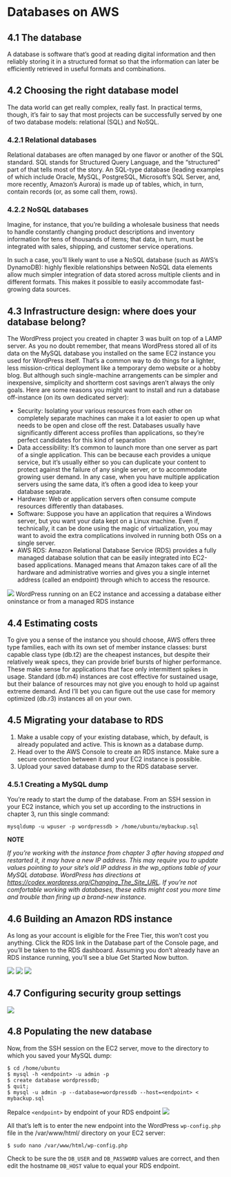 # Databases on AWS
## 4.1 The database
A database is software that’s
good at reading digital information and then reliably storing it in a
structured format so that the information can later be efficiently
retrieved in useful formats and combinations.

## 4.2 Choosing the right database model
The data world can get really complex, really fast. In practical terms,
though, it’s fair to say that most projects can be successfully served by
one of two database models: relational (SQL) and NoSQL.
### 4.2.1 Relational databases
Relational databases are often managed by one flavor or another of
the SQL standard. SQL stands for Structured Query Language, and the
“structured” part of that tells most of the story. An SQL-type database
(leading examples of which include Oracle, MySQL, PostgreSQL, Microsoft’s SQL Server, and, more recently, Amazon’s Aurora) is made up
of tables, which, in turn, contain records (or, as some call them, rows).

### 4.2.2 NoSQL databases
Imagine, for instance, that you’re building a wholesale
business that needs to handle constantly changing product descriptions
and inventory information for tens of thousands of items; that data, in
turn, must be integrated with sales, shipping, and customer service
operations.

In such a case, you’ll likely want to use a NoSQL database (such as
AWS’s DynamoDB): highly flexible relationships between NoSQL data
elements allow much simpler integration of data stored across multiple
clients and in different formats. This makes it possible to easily accommodate fast-growing data sources.

## 4.3 Infrastructure design: where does your database belong?
The WordPress project you created in chapter 3 was built on top of a
LAMP server. As you no doubt remember, that means WordPress stored
all of its data on the MySQL database you installed on the same EC2
instance you used for WordPress itself. That’s a common way to do
things for a lighter, less mission-critical deployment like a temporary
demo website or a hobby blog. But although such single-machine
arrangements can be simpler and inexpensive, simplicity and shortterm cost savings aren’t always the only goals.
 Here are some reasons you might want to install and run a database
off-instance (on its own dedicated server):
- Security: Isolating your various resources from each other on
completely separate machines can make it a lot easier to open up
what needs to be open and close off the rest. Databases usually
have significantly different access profiles than applications, so
they’re perfect candidates for this kind of separation
- Data accessibility: It’s common to launch more than one server as
part of a single application. This can be because each provides a
unique service, but it’s usually either so you can duplicate your
content to protect against the failure of any single server, or to
accommodate growing user demand. In any case, when you have
multiple application servers using the same data, it’s often a good
idea to keep your database separate.
- Hardware: Web or application servers often consume compute
resources differently than databases.
- Software: Suppose you have an application that requires a Windows server, but you want your data kept on a Linux machine.
Even if, technically, it can be done using the magic of virtualization, you may want to avoid the extra complications involved in
running both OSs on a single server.
- AWS RDS: Amazon Relational Database Service (RDS) provides a
fully managed database solution that can be easily integrated into
EC2-based applications. Managed means that Amazon takes care of
all the hardware and administrative worries and gives you a single
internet address (called an endpoint) through which to access the
resource.

![](imgs/wordpress.jpg)
WordPress running on an EC2 instance and accessing a database either oninstance or from a managed RDS instance

## 4.4 Estimating costs
To give you a sense of the instance you should choose, AWS offers three
type families, each with its own set of member instance classes: burst
capable class type (db.t2) are the cheapest instances, but despite their relatively weak specs, they can provide brief bursts of higher performance.
These make sense for applications that face only intermittent spikes in
usage. Standard (db.m4) instances are cost effective for sustained usage,
but their balance of resources may not give you enough to hold up
against extreme demand. And I’ll bet you can figure out the use case
for memory optimized (db.r3) instances all on your own.

## 4.5 Migrating your database to RDS
1. Make a usable copy of your existing database, which, by default, is
already populated and active. This is known as a database dump. 
2. Head over to the AWS Console to create an RDS instance. Make sure
a secure connection between it and your EC2 instance is possible.
3. Upload your saved database dump to the RDS database server.

### 4.5.1 Creating a MySQL dump
You’re ready to start the dump of the database. From an SSH session in
your EC2 instance, which you set up according to the instructions in
chapter 3, run this single command:
```
mysqldump -u wpuser -p wordpressdb > /home/ubuntu/mybackup.sql
```
**NOTE**

*If you’re working with the instance from chapter 3 after having
stopped and restarted it, it may have a new IP address. This may
require you to update values pointing to your site’s old IP address in
the wp_options table of your MySQL database. WordPress has directions at https://codex.wordpress.org/Changing_The_Site_URL. If
you’re not comfortable working with databases, these edits might cost
you more time and trouble than firing up a brand-new instance.*

## 4.6 Building an Amazon RDS instance
As long as your account is eligible for
the Free Tier, this won’t cost you anything. Click the RDS link in the
Database part of the Console page, and you’ll be taken to the RDS dashboard. Assuming you don’t already have an RDS instance running,
you’ll see a blue Get Started Now button.

![](imgs/create_database_1.jpg)
![](imgs/create_database_2.jpg)
![](imgs/create_database_3.jpg)

## 4.7 Configuring security group settings
![](imgs/create_database_4.jpg)

## 4.8 Populating the new database
Now, from the SSH session on the EC2 server, move to the directory to
which you saved your MySQL dump:
```
$ cd /home/ubuntu
$ mysql -h <endpoint> -u admin -p
$ create database wordpressdb;
$ quit;
$ mysql -u admin -p --database=wordpressdb --host=<endpoint> < mybackup.sql
```
Repalce `<endpoint>` by endpoint of your RDS endpoint
![](imgs/database_endpoint.jpg)

All that’s left is to enter the new endpoint into the WordPress `wp-config.php` file in the /var/www/html/ directory on your EC2 server:
```
$ sudo nano /var/www/html/wp-config.php
```
Check to be sure the `DB_USER` and `DB_PASSWORD` values are correct, and
then edit the hostname `DB_HOST` value to equal your RDS endpoint.